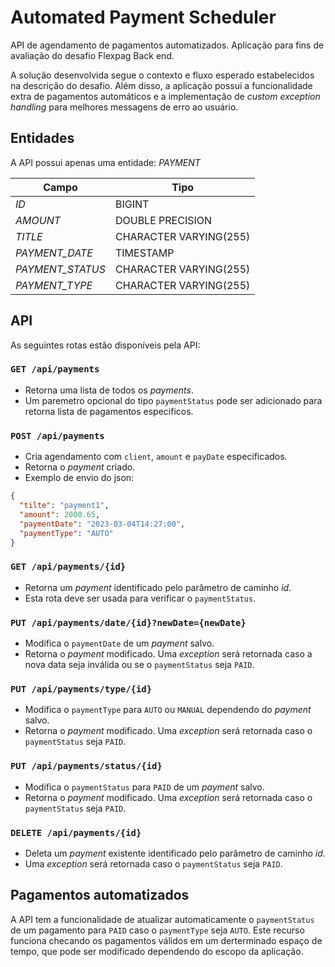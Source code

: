 # Automated Payment Scheduler

API de agendamento de pagamentos automatizados. 
Aplicação para fins de avaliação do desafio Flexpag Back end.

A solução desenvolvida segue o contexto e fluxo esperado estabelecidos na descrição do
desafio. Além disso, a aplicação possui a funcionalidade extra de pagamentos automáticos
e a implementação de _custom exception handling_ para melhores messagens de erro ao usuário.

## Entidades

A API possui apenas uma entidade: _PAYMENT_

| Campo            | Tipo                   |
|------------------|------------------------|
| _ID_             | BIGINT                 |
| _AMOUNT_         | DOUBLE PRECISION       |
| _TITLE_          | CHARACTER VARYING(255) |
| _PAYMENT_DATE_   | TIMESTAMP              |
| _PAYMENT_STATUS_ | CHARACTER VARYING(255) |
| _PAYMENT_TYPE_   | CHARACTER VARYING(255) |

## API

As seguintes rotas estão disponíveis pela API:

### `GET /api/payments`
* Retorna uma lista de todos os _payments_.
* Um paremetro opcional do tipo `paymentStatus` pode ser adicionado para retorna 
lista de pagamentos especificos.

### `POST /api/payments`
* Cria agendamento com `client`, `amount` e `payDate` especificados.
* Retorna o _payment_ criado.
* Exemplo de envio do json:
```JSON
{
  "tilte": "payment1",
  "amount": 2000.65,
  "paymentDate": "2023-03-04T14:27:00",
  "paymentType": "AUTO"
}
```

### `GET /api/payments/{id}`
* Retorna um _payment_ identificado pelo parâmetro de caminho _id_.
* Esta rota deve ser usada para verificar o `paymentStatus`.


### `PUT /api/payments/date/{id}?newDate={newDate}`
* Modifica o `paymentDate` de um _payment_ salvo.
* Retorna o _payment_ modificado. 
Uma _exception_ será retornada caso a nova data seja inválida ou se o 
`paymentStatus` seja `PAID`.

### `PUT /api/payments/type/{id}`
* Modifica o `paymentType` para `AUTO` ou `MANUAL` dependendo do _payment_ salvo.
* Retorna o _payment_ modificado.
  Uma _exception_ será retornada caso o `paymentStatus` seja `PAID`.

### `PUT /api/payments/status/{id}`
* Modifica o `paymentStatus` para `PAID` de um _payment_ salvo.
* Retorna o _payment_ modificado.
  Uma _exception_ será retornada caso o `paymentStatus` seja `PAID`.


### `DELETE /api/payments/{id}`
* Deleta um _payment_ existente identificado pelo parâmetro de caminho _id_.
* Uma _exception_ será retornada caso o `paymentStatus` seja `PAID`.

## Pagamentos automatizados

A API tem a funcionalidade de atualizar automaticamente o `paymentStatus` de um
pagamento para `PAID` caso o `paymentType` seja `AUTO`. Este recurso funciona checando
os pagamentos válidos em um derterminado espaço de tempo, que pode ser modificado
dependendo do escopo da aplicação.

